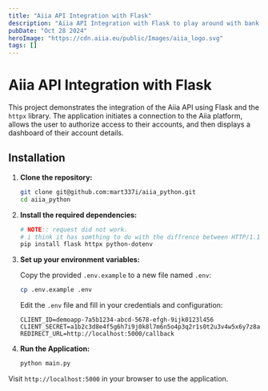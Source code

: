 ```yaml
---
title: "Aiia API Integration with Flask"
description: "Aiia API Integration with Flask to play around with bank data"
pubDate: "Oct 28 2024"
heroImage: "https://cdn.aiia.eu/public/Images/aiia_logo.svg"
tags: []
---
```


# Aiia API Integration with Flask

This project demonstrates the integration of the Aiia API using Flask and the `httpx` library. The application initiates a connection to the Aiia platform, allows the user to authorize access to their accounts, and then displays a dashboard of their account details.

## Installation

1. **Clone the repository:**
    ```bash
    git clone git@github.com:mart337i/aiia_python.git
    cd aiia_python
    ```

2. **Install the required dependencies:**
    ```bash
    # NOTE:: request did not work.
    # i think it has somthing to do with the diffrence between HTTP/1.1 and HTTP/2 which is the only reason i did httpx over request
    pip install flask httpx python-dotenv
    ```

4. **Set up your environment variables:**

    Copy the provided `.env.example` to a new file named `.env`:
    ```bash
    cp .env.example .env
    ```

    Edit the `.env` file and fill in your credentials and configuration:
    ```plaintext
    CLIENT_ID=demoapp-7a5b1234-abcd-5678-efgh-9ijk0123l456
    CLIENT_SECRET=a1b2c3d8e4f5g6h7i9j0k8l7m6n5o4p3q2r1s0t2u3v4w5x6y7z8a9b0c1d2e3f4
    REDIRECT_URL=http://localhost:5000/callback
    ```

5. **Run the Application:**
    ```bash
    python main.py
    ```

Visit `http://localhost:5000` in your browser to use the application.
